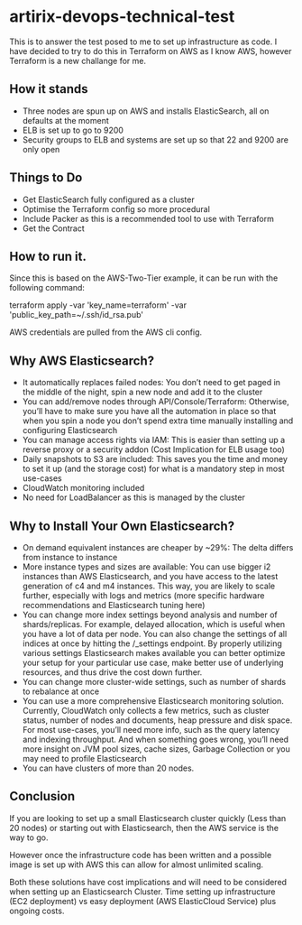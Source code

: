 # artirix-devops-technical-test
This is to answer the test posed to me to set up infrastructure as code. I have decided to try to do this in Terraform on AWS as I know AWS, however Terraform is a new challange for me.

## How it stands
* Three nodes are spun up on AWS and installs ElasticSearch, all on defaults at the moment
* ELB is set up to go to 9200
* Security groups to ELB and systems are set up so that 22 and 9200 are only open

## Things to Do
* Get ElasticSearch fully configured as a cluster
* Optimise the Terraform config so more procedural
* Include Packer as this is a recommended tool to use with Terraform
* Get the Contract

## How to run it.
Since this is based on the AWS-Two-Tier example, it can be run with the following command:

terraform apply -var 'key_name=terraform' -var 'public_key_path=~/.ssh/id_rsa.pub'

AWS credentials are pulled from the AWS cli config.


## Why AWS Elasticsearch?
* It automatically replaces failed nodes: You don’t need to get paged in the middle of the night, spin a new node and add it to the cluster
* You can add/remove nodes through API/Console/Terraform: Otherwise, you’ll have to make sure you have all the automation in place so that when you spin a node you don’t spend extra time manually installing and configuring Elasticsearch
* You can manage access rights via IAM: This is easier than setting up a reverse proxy or a security addon (Cost Implication for ELB usage too)
* Daily snapshots to S3 are included: This saves you the time and money to set it up (and the storage cost) for what is a mandatory step in most use-cases
* CloudWatch monitoring included
* No need for LoadBalancer as this is managed by the cluster

## Why to Install Your Own Elasticsearch?
* On demand equivalent instances are cheaper by ~29%: The delta differs from instance to instance
* More instance types and sizes are available: You can use bigger i2 instances than AWS Elasticsearch, and you have access to the latest generation of c4 and m4 instances. This way, you are likely to scale further, especially with logs and metrics (more specific hardware recommendations and Elasticsearch tuning here)
* You can change more index settings beyond analysis and number of shards/replicas. For example, delayed allocation, which is useful when you have a lot of data per node. You can also change the settings of all indices at once by hitting the /_settings endpoint. By properly utilizing various settings Elasticsearch makes available you can better optimize your setup for your particular use case, make better use of underlying resources, and thus drive the cost down further.
* You can change more cluster-wide settings, such as number of shards to rebalance at once
* You can use a more comprehensive Elasticsearch monitoring solution. Currently, CloudWatch only collects a few metrics, such as cluster status, number of nodes and documents, heap pressure and disk space. For most use-cases, you’ll need more info, such as the query latency and indexing throughput. And when something goes wrong, you’ll need more insight on JVM pool sizes, cache sizes, Garbage Collection or you may need to profile Elasticsearch
* You can have clusters of more than 20 nodes.

## Conclusion
If you are looking to set up a small Elasticsearch cluster quickly (Less than 20 nodes) or starting out with Elasticsearch, then the AWS service is the way to go. 

However once the infrastructure code has been written and a possible image is set up with AWS this can allow for almost unlimited scaling.

Both these solutions have cost implications and will need to be considered when setting up an Elasticsearch Cluster. Time setting up infrastructure (EC2 deployment) vs easy deployment (AWS ElasticCloud Service) plus ongoing costs.
